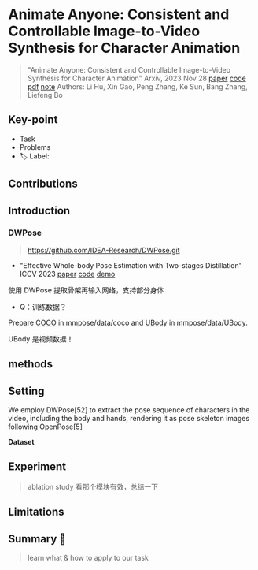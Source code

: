 # Animate Anyone: Consistent and Controllable Image-to-Video Synthesis for Character Animation

> "Animate Anyone: Consistent and Controllable Image-to-Video Synthesis for Character Animation" Arxiv, 2023 Nov 28
> [paper](http://arxiv.org/abs/2311.17117v2) [code]() [pdf](./2023_11_Arxiv_Animate-Anyone--Consistent-and-Controllable-Image-to-Video-Synthesis-for-Character-Animation.pdf) [note](./2023_11_Arxiv_Animate-Anyone--Consistent-and-Controllable-Image-to-Video-Synthesis-for-Character-Animation_Note.md)
> Authors: Li Hu, Xin Gao, Peng Zhang, Ke Sun, Bang Zhang, Liefeng Bo

## Key-point

- Task
- Problems
- :label: Label:

## Contributions

## Introduction

### DWPose

> https://github.com/IDEA-Research/DWPose.git

- "Effective Whole-body Pose Estimation with Two-stages Distillation" ICCV 2023
  [paper](https://arxiv.org/abs/2307.15880) [code](https://github.com/IDEA-Research/DWPose) [demo](https://openxlab.org.cn/apps/detail/mmpose/RTMPose)

使用 DWPose 提取骨架再输入网络，支持部分身体

- Q：训练数据？

Prepare [COCO](https://cocodataset.org/#download) in mmpose/data/coco and [UBody](https://github.com/IDEA-Research/OSX) in mmpose/data/UBody.

UBody 是视频数据！





## methods

## Setting

We employ DWPose[52] to extract the pose sequence of characters in the video, including the body and hands, rendering it as pose skeleton images following OpenPose[5]



**Dataset**





## Experiment

> ablation study 看那个模块有效，总结一下

## Limitations

## Summary :star2:

> learn what & how to apply to our task

